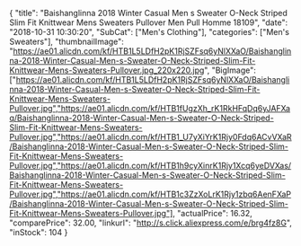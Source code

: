 {
	"title": "Baishanglinna 2018 Winter Casual Men s Sweater O-Neck Striped Slim Fit Knittwear Mens Sweaters Pullover Men Pull Homme 18109",
	"date": "2018-10-31 10:30:20",
	"SubCat": ["Men's Clothing"],
	"categories": ["Men's Sweaters"],
	"thumbnailImage": "https://ae01.alicdn.com/kf/HTB1L5LDfH2pK1RjSZFsq6yNlXXaO/Baishanglinna-2018-Winter-Casual-Men-s-Sweater-O-Neck-Striped-Slim-Fit-Knittwear-Mens-Sweaters-Pullover.jpg_220x220.jpg",
	"BigImage": ["https://ae01.alicdn.com/kf/HTB1L5LDfH2pK1RjSZFsq6yNlXXaO/Baishanglinna-2018-Winter-Casual-Men-s-Sweater-O-Neck-Striped-Slim-Fit-Knittwear-Mens-Sweaters-Pullover.jpg","https://ae01.alicdn.com/kf/HTB1fUgzXh_rK1RkHFqDq6yJAFXaq/Baishanglinna-2018-Winter-Casual-Men-s-Sweater-O-Neck-Striped-Slim-Fit-Knittwear-Mens-Sweaters-Pullover.jpg","https://ae01.alicdn.com/kf/HTB1_U7yXiYrK1Rjy0Fdq6ACvVXaR/Baishanglinna-2018-Winter-Casual-Men-s-Sweater-O-Neck-Striped-Slim-Fit-Knittwear-Mens-Sweaters-Pullover.jpg","https://ae01.alicdn.com/kf/HTB1h9cyXinrK1Rjy1Xcq6yeDVXas/Baishanglinna-2018-Winter-Casual-Men-s-Sweater-O-Neck-Striped-Slim-Fit-Knittwear-Mens-Sweaters-Pullover.jpg","https://ae01.alicdn.com/kf/HTB1c3ZzXoLrK1Rjy1zbq6AenFXaP/Baishanglinna-2018-Winter-Casual-Men-s-Sweater-O-Neck-Striped-Slim-Fit-Knittwear-Mens-Sweaters-Pullover.jpg"],
	"actualPrice": 16.32,
	"comparePrice": 32.00,
	"linkurl": "http://s.click.aliexpress.com/e/brg4fz8G",
	"inStock": 104
}
